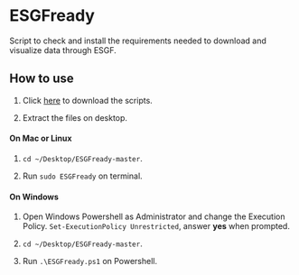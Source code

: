 # ESGFready

Script to check and install the requirements needed to download and visualize data through ESGF.

## How to use

1. Click [here](https://github.com/arildoosilva/ESGFready/archive/master.zip) to download the scripts.

2. Extract the files on desktop.

#### On Mac or Linux

1. `cd ~/Desktop/ESGFready-master`.

2. Run `sudo ESGFready` on terminal.

#### On Windows

1. Open Windows Powershell as Administrator and change the Execution Policy.
`Set-ExecutionPolicy Unrestricted`, answer **yes** when prompted.

2. `cd ~/Desktop/ESGFready-master`.

3. Run `.\ESGFready.ps1` on Powershell.
